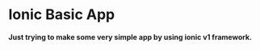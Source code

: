 Ionic Basic App 
==============

#### Just trying to make some very simple app by using ionic v1 framework. 


